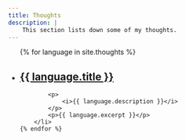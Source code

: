 ```yaml
---
title: Thoughts
description: |
    This section lists down some of my thoughts.
---
```


<ul>
    {% for language in site.thoughts %}
        <li>
            <h2>
                <a href="{{ language.url | relative_url }}">
                    {{ language.title }}
                </a>
            </h2>

            <p>
                <i>{{ language.description }}</i>
            </p>
            <p>{{ language.excerpt }}</p>
        </li>
    {% endfor %}
</ul>
